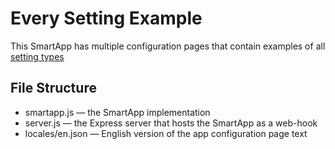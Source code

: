 # Every Setting Example

This SmartApp has multiple configuration pages that contain examples of all 
[setting types](https://github.com/SmartThingsCommunity/smartapp-sdk-nodejs/blob/master/docs/classes/_pages_section_d_.section.md)

## File Structure

* smartapp.js &mdash; the SmartApp implementation
* server.js &mdash; the Express server that hosts the SmartApp as a web-hook
* locales/en.json &mdash; English version of the app configuration page text

